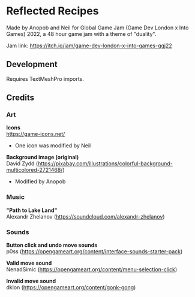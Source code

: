 # Reflected Recipes

Made by Anopob and Neil for Global Game Jam (Game Dev London x Into Games) 2022, a 48 hour game jam with a theme of "duality".

Jam link: https://itch.io/jam/game-dev-london-x-into-games-ggj22

## Development

Requires TextMeshPro imports.

## Credits

### Art

**Icons**<br>
https://game-icons.net/
- One icon was modified by Neil

**Background image (original)**<br>
David Zydd (https://pixabay.com/illustrations/colorful-background-multicolored-2721468/)
- Modified by Anopob

### Music

**"Path to Lake Land"**<br>
Alexandr Zhelanov (https://soundcloud.com/alexandr-zhelanov)

### Sounds

**Button click and undo move sounds**<br>
p0ss (https://opengameart.org/content/interface-sounds-starter-pack)

**Valid move sound**<br>
NenadSimic (https://opengameart.org/content/menu-selection-click)

**Invalid move sound**<br>
dklon (https://opengameart.org/content/gonk-gong)
